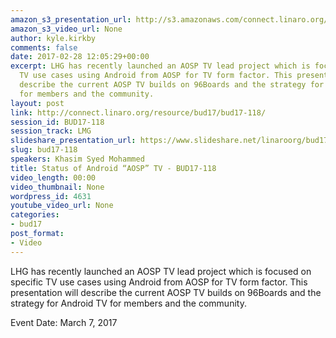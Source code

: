 ```yaml
---
amazon_s3_presentation_url: http://s3.amazonaws.com/connect.linaro.org/bud17/Presentations/BUD17-118%20-%20Status%20of%20AOSP%20TV%20Project.pdf
amazon_s3_video_url: None
author: kyle.kirkby
comments: false
date: 2017-02-28 12:05:29+00:00
excerpt: LHG has recently launched an AOSP TV lead project which is focused on specific
  TV use cases using Android from AOSP for TV form factor. This presentation will
  describe the current AOSP TV builds on 96Boards and the strategy for Android TV
  for members and the community.
layout: post
link: http://connect.linaro.org/resource/bud17/bud17-118/
session_id: BUD17-118
session_track: LMG
slideshare_presentation_url: https://www.slideshare.net/linaroorg/bud17118-status-of-android-aosp-tv
slug: bud17-118
speakers: Khasim Syed Mohammed
title: Status of Android “AOSP” TV - BUD17-118
video_length: 00:00
video_thumbnail: None
wordpress_id: 4631
youtube_video_url: None
categories:
- bud17
post_format:
- Video
---
```


LHG has recently launched an AOSP TV lead project which is focused on specific TV use cases using Android from AOSP for TV form factor. This presentation will describe the current AOSP TV builds on 96Boards and the strategy for Android TV for members and the community.

Event Date: March 7, 2017
